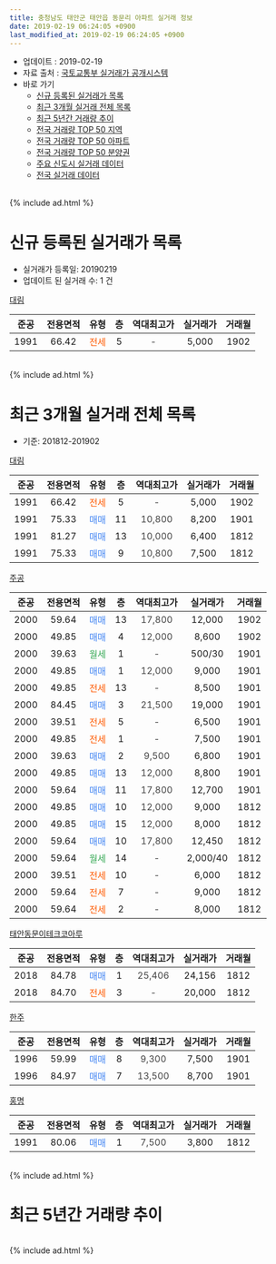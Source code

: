 ```yaml
---
title: 충청남도 태안군 태안읍 동문리 아파트 실거래 정보
date: 2019-02-19 06:24:05 +0900
last_modified_at: 2019-02-19 06:24:05 +0900
---
```


* 업데이트 : 2019-02-19
* 자료 출처 : [국토교통부 실거래가 공개시스템](http://rt.molit.go.kr)
* 바로 가기
    * [신규 등록된 실거래가 목록](#신규-등록된-실거래가-목록)
    * [최근 3개월 실거래 전체 목록](#최근-3개월-실거래-전체-목록)
    * [최근 5년간 거래량 추이](#최근-5년간-거래량-추이)
    * [전국 거래량 TOP 50 지역](https://inasie.github.io/apt-trade-info/최근-3개월-전국에서-가장-거래가-많이-발생한-지역)
    * [전국 거래량 TOP 50 아파트](https://inasie.github.io/apt-trade-info/최근-3개월-전국에서-가장-거래가-많이-발생한-아파트)
    * [전국 거래량 TOP 50 분양권](https://inasie.github.io/apt-trade-info/최근-3개월-전국에서-가장-거래가-많이-발생한-분양권)
    * [주요 신도시 실거래 데이터](https://inasie.github.io/apt-trade-info/주요-신도시)
    * [전국 실거래 데이터](https://inasie.github.io/apt-trade-info/전국)
<br>
{% include ad.html %}
<br>

# 신규 등록된 실거래가 목록
* 실거래가 등록일: 20190219
* 업데이트 된 실거래 수: 1 건


[대림](https://search.naver.com/search.naver?query=%EC%B6%A9%EC%B2%AD%EB%82%A8%EB%8F%84+%ED%83%9C%EC%95%88%EA%B5%B0+%ED%83%9C%EC%95%88%EC%9D%8D+%EB%8F%99%EB%AC%B8%EB%A6%AC+%EB%8C%80%EB%A6%BC)

|준공|전용면적|유형|층|역대최고가|실거래가|거래월|
|:---:|:---:|:---:|:---:|:---:|:---:|:---:|
|1991|66.42|<span style="color:#ff5a00">전세</span>|5|<span style="color:#444444">-</span>|5,000|1902|


<br>
{% include ad.html %}
<br>

# 최근 3개월 실거래 전체 목록
* 기준: 201812-201902


[대림](https://search.naver.com/search.naver?query=%EC%B6%A9%EC%B2%AD%EB%82%A8%EB%8F%84+%ED%83%9C%EC%95%88%EA%B5%B0+%ED%83%9C%EC%95%88%EC%9D%8D+%EB%8F%99%EB%AC%B8%EB%A6%AC+%EB%8C%80%EB%A6%BC)

|준공|전용면적|유형|층|역대최고가|실거래가|거래월|
|:---:|:---:|:---:|:---:|:---:|:---:|:---:|
|1991|66.42|<span style="color:#ff5a00">전세</span>|5|<span style="color:#444444">-</span>|5,000|1902|
|1991|75.33|<span style="color:#4285f3">매매</span>|11|<span style="color:#444444">10,800</span>|8,200|1901|
|1991|81.27|<span style="color:#4285f3">매매</span>|13|<span style="color:#444444">10,000</span>|6,400|1812|
|1991|75.33|<span style="color:#4285f3">매매</span>|9|<span style="color:#444444">10,800</span>|7,500|1812|

[주공](https://search.naver.com/search.naver?query=%EC%B6%A9%EC%B2%AD%EB%82%A8%EB%8F%84+%ED%83%9C%EC%95%88%EA%B5%B0+%ED%83%9C%EC%95%88%EC%9D%8D+%EB%8F%99%EB%AC%B8%EB%A6%AC+%EC%A3%BC%EA%B3%B5)

|준공|전용면적|유형|층|역대최고가|실거래가|거래월|
|:---:|:---:|:---:|:---:|:---:|:---:|:---:|
|2000|59.64|<span style="color:#4285f3">매매</span>|13|<span style="color:#444444">17,800</span>|12,000|1902|
|2000|49.85|<span style="color:#4285f3">매매</span>|4|<span style="color:#444444">12,000</span>|8,600|1902|
|2000|39.63|<span style="color:#34a853">월세</span>|1|<span style="color:#444444">-</span>|500/30|1901|
|2000|49.85|<span style="color:#4285f3">매매</span>|1|<span style="color:#444444">12,000</span>|9,000|1901|
|2000|49.85|<span style="color:#ff5a00">전세</span>|13|<span style="color:#444444">-</span>|8,500|1901|
|2000|84.45|<span style="color:#4285f3">매매</span>|3|<span style="color:#444444">21,500</span>|19,000|1901|
|2000|39.51|<span style="color:#ff5a00">전세</span>|5|<span style="color:#444444">-</span>|6,500|1901|
|2000|49.85|<span style="color:#ff5a00">전세</span>|1|<span style="color:#444444">-</span>|7,500|1901|
|2000|39.63|<span style="color:#4285f3">매매</span>|2|<span style="color:#444444">9,500</span>|6,800|1901|
|2000|49.85|<span style="color:#4285f3">매매</span>|13|<span style="color:#444444">12,000</span>|8,800|1901|
|2000|59.64|<span style="color:#4285f3">매매</span>|11|<span style="color:#444444">17,800</span>|12,700|1901|
|2000|49.85|<span style="color:#4285f3">매매</span>|10|<span style="color:#444444">12,000</span>|9,000|1812|
|2000|49.85|<span style="color:#4285f3">매매</span>|15|<span style="color:#444444">12,000</span>|8,000|1812|
|2000|59.64|<span style="color:#4285f3">매매</span>|10|<span style="color:#444444">17,800</span>|12,450|1812|
|2000|59.64|<span style="color:#34a853">월세</span>|14|<span style="color:#444444">-</span>|2,000/40|1812|
|2000|39.51|<span style="color:#ff5a00">전세</span>|10|<span style="color:#444444">-</span>|6,000|1812|
|2000|59.64|<span style="color:#ff5a00">전세</span>|7|<span style="color:#444444">-</span>|9,000|1812|
|2000|59.64|<span style="color:#ff5a00">전세</span>|2|<span style="color:#444444">-</span>|8,000|1812|

[태안동문이테크코아루](https://search.naver.com/search.naver?query=%EC%B6%A9%EC%B2%AD%EB%82%A8%EB%8F%84+%ED%83%9C%EC%95%88%EA%B5%B0+%ED%83%9C%EC%95%88%EC%9D%8D+%EB%8F%99%EB%AC%B8%EB%A6%AC+%ED%83%9C%EC%95%88%EB%8F%99%EB%AC%B8%EC%9D%B4%ED%85%8C%ED%81%AC%EC%BD%94%EC%95%84%EB%A3%A8)

|준공|전용면적|유형|층|역대최고가|실거래가|거래월|
|:---:|:---:|:---:|:---:|:---:|:---:|:---:|
|2018|84.78|<span style="color:#4285f3">매매</span>|1|<span style="color:#444444">25,406</span>|24,156|1812|
|2018|84.70|<span style="color:#ff5a00">전세</span>|3|<span style="color:#444444">-</span>|20,000|1812|

[한주](https://search.naver.com/search.naver?query=%EC%B6%A9%EC%B2%AD%EB%82%A8%EB%8F%84+%ED%83%9C%EC%95%88%EA%B5%B0+%ED%83%9C%EC%95%88%EC%9D%8D+%EB%8F%99%EB%AC%B8%EB%A6%AC+%ED%95%9C%EC%A3%BC)

|준공|전용면적|유형|층|역대최고가|실거래가|거래월|
|:---:|:---:|:---:|:---:|:---:|:---:|:---:|
|1996|59.99|<span style="color:#4285f3">매매</span>|8|<span style="color:#444444">9,300</span>|7,500|1901|
|1996|84.97|<span style="color:#4285f3">매매</span>|7|<span style="color:#444444">13,500</span>|8,700|1901|

[홍명](https://search.naver.com/search.naver?query=%EC%B6%A9%EC%B2%AD%EB%82%A8%EB%8F%84+%ED%83%9C%EC%95%88%EA%B5%B0+%ED%83%9C%EC%95%88%EC%9D%8D+%EB%8F%99%EB%AC%B8%EB%A6%AC+%ED%99%8D%EB%AA%85)

|준공|전용면적|유형|층|역대최고가|실거래가|거래월|
|:---:|:---:|:---:|:---:|:---:|:---:|:---:|
|1991|80.06|<span style="color:#4285f3">매매</span>|1|<span style="color:#444444">7,500</span>|3,800|1812|


<br>
{% include ad.html %}
<br>

# 최근 5년간 거래량 추이


<div style="width:100%;">
    <canvas id="deal_progress" height="200"></canvas>
</div>

<script>
new Chart(document.getElementById("deal_progress"), {
    type: 'line',
    data: {
        labels: ['201402','201403','201404','201405','201406','201407','201408','201409','201410','201411','201412','201501','201502','201503','201504','201505','201506','201507','201508','201509','201510','201511','201512','201601','201602','201603','201604','201605','201606','201607','201608','201609','201610','201611','201612','201701','201702','201703','201704','201705','201706','201707','201708','201709','201710','201711','201712','201801','201802','201803','201804','201805','201806','201807','201808','201809','201810','201811','201812','201901','201902'],
        datasets: [{
            label: '매매',
            pointRadius: 1,
            data: [6, 4, 7, 7, 3, 4, 13, 13, 12, 10, 6, 17, 9, 14, 13, 7, 5, 47, 6, 9, 10, 11, 13, 6, 5, 7, 11, 14, 9, 4, 7, 9, 8, 7, 5, 9, 9, 8, 7, 5, 5, 2, 8, 9, 8, 7, 8, 18, 26, 24, 14, 5, 7, 4, 9, 3, 10, 6, 7, 8, 2],
            borderColor: "rgba(255, 201, 14, 1)",
            backgroundColor: "rgba(255, 201, 14, 0.5)",
            fill: false,
            lineTension: 0
        },{
            label: '전월세',
            pointRadius: 1,
            data: [4, 3, 2, 0, 3, 2, 1, 8, 3, 4, 4, 5, 4, 4, 1, 8, 3, 6, 4, 6, 11, 9, 6, 3, 8, 6, 5, 5, 4, 2, 1, 2, 3, 5, 6, 1, 7, 5, 5, 2, 5, 2, 4, 3, 3, 2, 4, 10, 15, 11, 5, 10, 7, 8, 6, 4, 8, 7, 5, 4, 1],
            borderColor: "rgba(0, 141, 185, 1)",
            backgroundColor: "rgba(0, 141, 185, 0.5)",
            fill: false,
            lineTension: 0
        }
        ]
    },
    options: {
        responsive: true,
        title: {
            display: false
        },
        tooltips: {
            mode: 'index',
            intersect: false
        },
        hover: {
            mode: 'nearest',
            intersect: true
        },
        scales: {
            xAxes: [{
                display: true,
                scaleLabel: {
                    display: true,
                    labelString: '년/월'
                }
            }],
            yAxes: [{
                display: true,
                ticks: {
                    suggestedMin: 0,
                },
                scaleLabel: {
                    display: true,
                    labelString: '실거래 수'
                }
            }]
        }
    }
});

</script>


<br>
{% include ad.html %}
<br>

